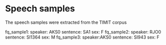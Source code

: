 Speech samples
==============

The speech samples were extracted from the TIMIT corpus

fq_sample1: 
  speaker: AKS0
  sentence: SA1
  sex: F
fq_sample2:
  speaker: RJO0
  sentence: SI1364
  sex: M
fq_sample3:
  speaker:AKS0
  sentence: SI943
  sex: F
